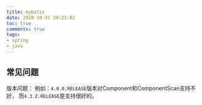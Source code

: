 ```yaml
---
title: mybatis
date: 2018-10-31 20:21:02
toc: true
comments: true
tags:
- spring
- java
---
```


## 常见问题
版本问题：
例如：`4.0.0.RELEASE`版本对Component和ComponentScan支持不好，
而`4.3.2.RELEASE`是支持很好的。